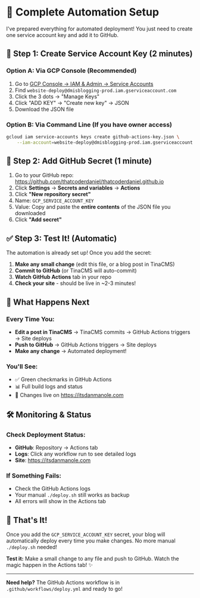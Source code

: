 # 🚀 Complete Automation Setup

I've prepared everything for automated deployment! You just need to create one service account key and add it to GitHub.

## 📝 Step 1: Create Service Account Key (2 minutes)

### Option A: Via GCP Console (Recommended)
1. Go to [GCP Console → IAM & Admin → Service Accounts](https://console.cloud.google.com/iam-admin/serviceaccounts?project=dmisblogging-prod)
2. Find `website-deploy@dmisblogging-prod.iam.gserviceaccount.com`
3. Click the 3 dots → "Manage Keys"
4. Click "ADD KEY" → "Create new key" → JSON
5. Download the JSON file

### Option B: Via Command Line (If you have owner access)
```bash
gcloud iam service-accounts keys create github-actions-key.json \
    --iam-account=website-deploy@dmisblogging-prod.iam.gserviceaccount.com
```

## 🔑 Step 2: Add GitHub Secret (1 minute)

1. Go to your GitHub repo: https://github.com/thatcoderdaniel/thatcoderdaniel.github.io
2. Click **Settings** → **Secrets and variables** → **Actions**
3. Click **"New repository secret"**
4. Name: `GCP_SERVICE_ACCOUNT_KEY`
5. Value: Copy and paste the **entire contents** of the JSON file you downloaded
6. Click **"Add secret"**

## ✅ Step 3: Test It! (Automatic)

The automation is already set up! Once you add the secret:

1. **Make any small change** (edit this file, or a blog post in TinaCMS)
2. **Commit to GitHub** (or TinaCMS will auto-commit)
3. **Watch GitHub Actions** tab in your repo
4. **Check your site** - should be live in ~2-3 minutes!

## 🎯 What Happens Next

### Every Time You:
- **Edit a post in TinaCMS** → TinaCMS commits → GitHub Actions triggers → Site deploys
- **Push to GitHub** → GitHub Actions triggers → Site deploys
- **Make any change** → Automated deployment!

### You'll See:
- ✅ Green checkmarks in GitHub Actions
- 📊 Full build logs and status
- 🚀 Changes live on https://itsdanmanole.com

## 🛠️ Monitoring & Status

### Check Deployment Status:
- **GitHub**: Repository → Actions tab
- **Logs**: Click any workflow run to see detailed logs
- **Site**: https://itsdanmanole.com

### If Something Fails:
- Check the GitHub Actions logs
- Your manual `./deploy.sh` still works as backup
- All errors will show in the Actions tab

## 🎉 That's It!

Once you add the `GCP_SERVICE_ACCOUNT_KEY` secret, your blog will automatically deploy every time you make changes. No more manual `./deploy.sh` needed!

**Test it:** Make a small change to any file and push to GitHub. Watch the magic happen in the Actions tab! ✨

---

**Need help?** The GitHub Actions workflow is in `.github/workflows/deploy.yml` and ready to go!